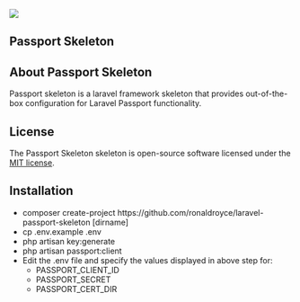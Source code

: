<p align="left"><img src="https://laravel.com/assets/img/components/logo-laravel.svg"></p> 

## Passport Skeleton

## About Passport Skeleton

Passport skeleton is a laravel framework skeleton that provides out-of-the-box configuration for Laravel Passport
functionality.

## License

The Passport Skeleton skeleton is open-source software licensed under the [MIT license](https://opensource.org/licenses/MIT).

## Installation

<ul>
  <li>composer create-project https://github.com/ronaldroyce/laravel-passport-skeleton [dirname]</li>
  <li>cp .env.example .env
  <li>php artisan key:generate</li>
  <li>php artisan passport:client</li>
  <li>Edit the .env file and specify the values displayed in above step for:
    <ul>
      <li>PASSPORT_CLIENT_ID</li>
      <li>PASSPORT_SECRET</li>
      <li>PASSPORT_CERT_DIR</li>
    </ul>
  </li>
</ul>
